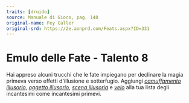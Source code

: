 ```yaml
---
traits: [druido]
source: Manuale di Gioco, pag. 148
original-name: Fey Caller
original-srd: https://2e.aonprd.com/Feats.aspx?ID=331
---
```


# Emulo delle Fate - Talento 8

Hai appreso alcuni trucchi che le fate impiegano per declinare la magia primeva
verso effetti d'illusione e sotterfugio. Aggiungi
_[camuffamento illusorio](/incantesimi/camuffamento-illusorio)_,
_[oggetto illusorio](/incantesimi/oggetto-illusorio)_,
_[scena illusoria](/incantesimi/scena-illusoria)_ e _[velo](/incantesimi/velo)_
alla tua lista degli incantesimi come incantesimi primevi.
